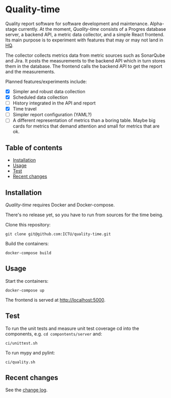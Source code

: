 # Quality-time

Quality report software for software development and maintenance. Alpha-stage currently. At the moment, *Quality-time* consists of a Progres database server, a backend API, a metric data collector, and a simple React frontend. Its main purpose is to experiment with features that may or may not land in [HQ](https://github.com/ICTU/quality-report).

The collector collects metrics data from metric sources such as SonarQube and Jira. It posts the measurements to the backend API which in turn stores them in the database. The frontend calls the backend API to get the report and the measurements.

Planned features/experiments include:

- [X] Simpler and robust data collection
- [X] Scheduled data collection
- [ ] History integrated in the API and report
- [X] Time travel
- [ ] Simpler report configuration (YAML?)
- [ ] A different representation of metrics than a boring table. Maybe big cards for metrics that demand attention and small for metrics that are ok.

## Table of contents

- [Installation](#installation)
- [Usage](#usage)
- [Test](#test)
- [Recent changes](#recent-changes)

## Installation

*Quality-time* requires Docker and Docker-compose.

There's no release yet, so you have to run from sources for the time being.

Clone this repository:

`git clone git@github.com:ICTU/quality-time.git`

Build the containers:

`docker-compose build`

## Usage

Start the containers:

`docker-compose up`

The frontend is served at [http://localhost:5000](http://localhost:5000).

## Test

To run the unit tests and measure unit test coverage cd into the components, e.g. `cd compontents/server` and:

`ci/unittest.sh`

To run mypy and pylint:

`ci/quality.sh`

## Recent changes

See the [change log](https://github.com/ICTU/quality-time/blob/master/CHANGELOG.md).
